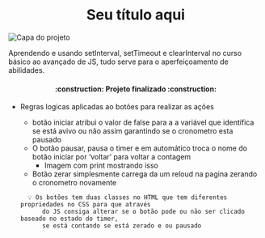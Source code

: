 <h1 align="center"> Seu título aqui </h1>


![Capa do projeto](https://github.com/MarckusP/Timer/assets/111365757/c058eb19-ae02-4777-add5-38aaed6c59ba)


Aprendendo e usando setInterval, setTimeout e clearInterval no curso básico ao avançado de JS, tudo serve para o aperfeiçoamento de abilidades.

<h4 align="center"> 
    :construction:  Projeto finalizado  :construction:
</h4>


- Regras logicas aplicadas ao botões para realizar as ações
  
    - botão iniciar atribui o valor de false para a a variável que identifica se está avivo ou não assim garantindo se o cronometro esta pausado
    - O botão pausar, pausa o timer e em automático troca o nome do botão iniciar por ‘voltar’ para voltar a contagem
        - Imagem com print mostrando isso
    - Botão zerar simplesmente carrega da um reloud na pagina zerando o cronometro novamente
    
    <aside>
    
        💡 Os botões tem duas classes no HTML que tem diferentes propriedades no CSS para que através
            do JS consiga alterar se o botão pode ou não ser clicado baseado no estado do timer,
            se está contando se está zerado e ou pausado
    
    </aside>
